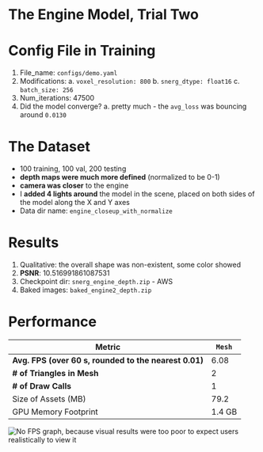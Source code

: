 # The Engine Model, Trial Two

# Config File in Training
1. File_name: `configs/demo.yaml`
2. Modifications:
    a. `voxel_resolution: 800`
    b. `snerg_dtype: float16`
    c. `batch_size: 256`
3. Num_iterations: 47500
4. Did the model converge? 
    a. pretty much - the `avg_loss` was bouncing around `0.0130`

# The Dataset
- 100 training, 100 val, 200 testing
- **depth maps were much more defined** (normalized to be 0-1)
- **camera was closer** to the engine
- I **added 4 lights around** the model in the scene, placed on both sides of the model along the X and Y axes
- Data dir name: `engine_closeup_with_normalize`

# Results
1. Qualitative: the overall shape was non-existent, some color showed
2. **PSNR**: 10.516991861087531
3. Checkpoint dir: `snerg_engine_depth.zip` - AWS
4. Baked images: `baked_engine2_depth.zip`

# Performance

| Metric               |  `Mesh` |
|----------------------|--------|
| **Avg. FPS (over 60 s, rounded to the nearest 0.01)**|   6.08   |
| **# of Triangles in Mesh** | 2 |
| **# of Draw Calls** |  1 |
| Size of Assets (MB)     | 79.2 |
| GPU Memory Footprint         | 1.4 GB |

![No FPS graph, because visual results were too poor to expect users realistically to view it](TODO)